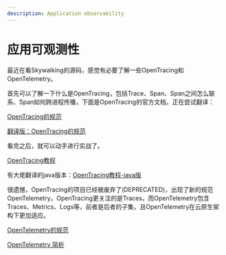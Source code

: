 ```yaml
---
description: Application observability
---
```


# 应用可观测性

最近在看Skywalking的源码，感觉有必要了解一些OpenTracing和OpenTelemetry。

首先可以了解一下什么是OpenTracing，包括Trace、Span、Span之间怎么联系、Span如何跨进程传播，下面是OpenTracing的官方文档，正在尝试翻译：

[OpenTracing的规范](https://github.com/opentracing/specification/blob/master/specification.md)

[翻译版：OpenTracing的规范](../article-translation/opentracing-yu-yi-gui-fan.md)

看完之后，就可以动手进行实战了。

[OpenTracing教程](https://github.com/yurishkuro/opentracing-tutorial)

有大佬翻译的java版本：[OpenTracing教程-java版](http://niyanchun.com/opentracing-introduction.html)

很遗憾，OpenTracing的项目已经被废弃了(DEPRECATED)，出现了新的规范OpenTelemetry，OpenTracing更关注的是Traces，而OpenTelemetry包含Traces、Metrics、Logs等，前者是后者的子集，且OpenTelemetry在云原生架构下更加适应。

[OpenTelemetry的规范](https://github.com/open-telemetry/opentelemetry-specification)

[OpenTelemetry 简析](https://mp.weixin.qq.com/s/n4eVf2KZRIp2yKACk88qJA)
